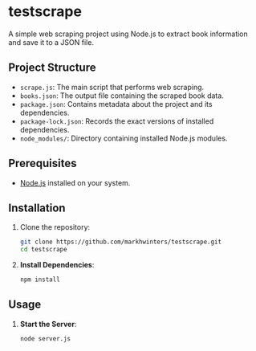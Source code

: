 # testscrape

A simple web scraping project using Node.js to extract book information and save it to a JSON file.

## Project Structure

- `scrape.js`: The main script that performs web scraping.
- `books.json`: The output file containing the scraped book data.
- `package.json`: Contains metadata about the project and its dependencies.
- `package-lock.json`: Records the exact versions of installed dependencies.
- `node_modules/`: Directory containing installed Node.js modules.

## Prerequisites

- [Node.js](https://nodejs.org/) installed on your system.

## Installation

1. Clone the repository:

   ```bash
   git clone https://github.com/markhwinters/testscrape.git
   cd testscrape

   ```

2. **Install Dependencies**:
   ```bash
   npm install
   ```

## Usage

1. **Start the Server**:
   ```bash
   node server.js
   ```
